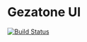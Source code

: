 # Gezatone UI
[![Build Status](https://travis-ci.org/gezatone/gezatone-ui.svg?branch=master)](https://travis-ci.org/gezatone/gezatone-ui)

